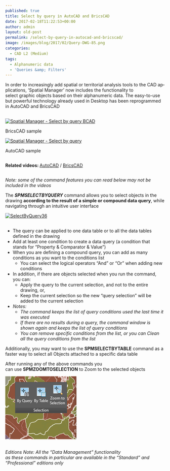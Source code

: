 ```yaml
---
published: true
title: Select by query in AutoCAD and BricsCAD
date: 2017-02-18T11:22:53+00:00
author: admin
layout: old-post
permalink: /select-by-query-in-autocad-and-bricscad/
image: /images/blog/2017/02/Query-DWG-85.png
categories:
  - CAD L2 (Medium)
tags:
  - Alphanumeric data
  - 'Queries &amp; Filters'
---
```

<p>
  <span lang="en">In order to increasingly add spatial or territorial analysis tools to the CAD applications, &#8216;Spatial Manager&#8217; now includes the functionality to select graphic objects based on their alphanumeric data. The easy-to-use but powerful technology already used in Desktop has been reprogrammed in AutoCAD and BricsCAD</span>
</p>

<!--more-->

## 

<div>
  <a href="/images/blog/2017/02/Spatial-Manager-Select-by-query-BCAD.png" target="_blank" rel="nofollow"><img src="/images/blog/2017/02/Spatial-Manager-Select-by-query-BCAD-1024x567.png" alt="Spatial Manager - Select by query BCAD" width="625" height="346" srcset="/images/blog/2017/02/Spatial-Manager-Select-by-query-BCAD-1024x567.png 1024w, /images/blog/2017/02/Spatial-Manager-Select-by-query-BCAD-300x166.png 300w, /images/blog/2017/02/Spatial-Manager-Select-by-query-BCAD-768x425.png 768w, /images/blog/2017/02/Spatial-Manager-Select-by-query-BCAD-624x346.png 624w, /images/blog/2017/02/Spatial-Manager-Select-by-query-BCAD.png 1136w" sizes="(max-width: 625px) 100vw, 625px" /></a>
  
  <p>
    BricsCAD sample
  </p>
</div>

<div>
  <a href="/images/blog/2017/02/Spatial-Manager-Select-by-query.png" target="_blank" rel="nofollow"><img src="/images/blog/2017/02/Spatial-Manager-Select-by-query-1024x576.png" alt="Spatial Manager - Select by query" width="625" height="352" srcset="/images/blog/2017/02/Spatial-Manager-Select-by-query-1024x576.png 1024w, /images/blog/2017/02/Spatial-Manager-Select-by-query-300x169.png 300w, /images/blog/2017/02/Spatial-Manager-Select-by-query-768x432.png 768w, /images/blog/2017/02/Spatial-Manager-Select-by-query-624x351.png 624w, /images/blog/2017/02/Spatial-Manager-Select-by-query.png 1280w" sizes="(max-width: 625px) 100vw, 625px" /></a>
  
  <p>
    AutoCAD sample
  </p>
</div>

## 

<p>
  <strong>Related videos: </strong><a href="https://youtu.be/b-j_AFHF0aY" target="_blank" rel="nofollow">AutoCAD</a> / <a href="https://youtu.be/i9-PqDRcKy4" target="_blank" rel="nofollow">BricsCAD</a>
</p>

<h2>
</h2>

<p>
  <em>Note: some of the command features you can read below may not be included in the videos</em>
</p>

<p>
  The <strong><em>SPMSELECTBYQUERY</em></strong> command allows you to select objects in the drawing <strong>according to the result of a simple or compound data query</strong>, while navigating through an intuitive user interface
</p>

<p>
  <a href="/images/blog/2017/02/SelectByQuery36.png" target="_blank" rel="nofollow"><img src="/images/blog/2017/02/SelectByQuery36.png" alt="SelectByQuery36" width="609" height="434" srcset="/images/blog/2017/02/SelectByQuery36.png 609w, /images/blog/2017/02/SelectByQuery36-300x214.png 300w" sizes="(max-width: 609px) 100vw, 609px" /></a>
</p>

<h2>
</h2>

  * The query can be applied to one data table or to all the data tables defined in the drawing
  * Add at least one condition to create a data query (a condition that stands for &#8220;Property & Comparator & Value&#8221;)
  * When you are defining a compound query, you can add as many conditions as you want to the conditions list 
      * You can select the logical operators &#8220;And&#8221; or &#8220;Or&#8221; when adding new conditions
  * In addition, if there are objects selected when you run the command, you can: 
      * Apply the query to the current selection, and not to the entire drawing, or,
      * Keep the current selection so the new &#8220;query selection&#8221; will be added to the current selection
  * _Notes:_ 
      * _The command keeps the list of query conditions used the last time it was executed_
      * _If there are no results during a query, the command window is shown again and keeps the list of query conditions_
      * _You can remove specific conditions from the list, or you can Clean all the query conditions from the list_

<p>
  Additionally, you may want to use the <strong>SPMSELECTBYTABLE</strong> command as a faster way to select all Objects attached to a specific data table
</p>

<p>
  After running any of the above commands you can use <strong>SPMZOOMTOSELECTION</strong> to Zoom to the selected objects
</p>

<p>
  <a href="/images/blog/2017/02/SelectByCommands.png" target="_blank" rel="nofollow"><img src="/images/blog/2017/02/SelectByCommands.png" alt="SelectByCommands" width="225" height="198" /></a>
</p>

<h2>
</h2>

<p>
  <em>Editions Note: All the “Data Management” functionality as these commands in particular are available in the “Standard” and “Professional” editions only</em>
</p>